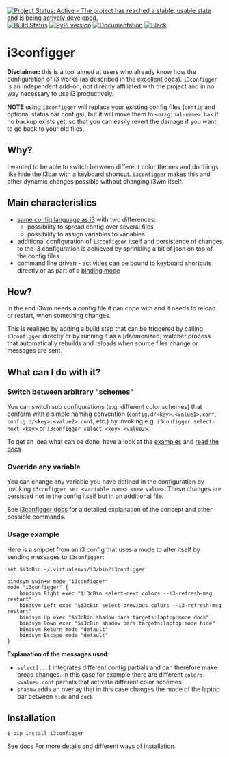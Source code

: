 [![Project Status: Active – The project has reached a stable, usable state and is being actively developed.](http://www.repostatus.org/badges/latest/active.svg)](http://www.repostatus.org/#active)
[![Build Status](https://travis-ci.org/obestwalter/i3configger.svg?branch=master)](https://travis-ci.org/obestwalter/i3configger)
[![PyPI version](https://badge.fury.io/py/i3configger.svg)](https://pypi.org/project/i3configger/)
[![Documentation](https://img.shields.io/badge/docs-sure!-brightgreen.svg)](http://oliver.bestwalter.de/i3configger)
[![Black](https://img.shields.io/badge/code%20style-black-000000.svg)](https://github.com/ambv/black)

# i3configger

**Disclaimer:** this is a tool aimed at users who already know how the configuration of [i3](https://i3wm.org) works (as described in the [excellent docs](https://i3wm.org/docs/userguide.html)). `i3configger` is an independent add-on, not directly affiliated with the project and in no way necessary to use i3 productively.

**NOTE** using `i3configger` will replace your existing config files (`config` and optional status bar configs), but it will move them to `<original-name>.bak` if no backup exists yet, so that you can easily revert the damage if you want to go back to your old files.

## Why?

I wanted to be able to switch between different color themes and do things like hide the i3bar with a keyboard shortcut. `i3configger` makes this and other dynamic changes possible without changing i3wm itself.

## Main characteristics

* [same config language as i3](https://i3wm.org/docs/userguide.html#configuring) with two differences:
    * possibility to spread config over several files
    * possibility to assign variables to variables
* additional configuration of `i3configger` itself and persistence of changes to the i3 configuration is achieved by sprinkling a bit of json on top of the config files.
* command line driven - activities can be bound to keyboard shortcuts directly or as part of a [binding mode](https://i3wm.org/docs/userguide.html#binding_modes)

## How?

In the end i3wm needs a config file it can cope with and it needs to reload or restart, when something changes.

This is realized by adding a build step that can be triggered by calling `i3configger` directly or by running it as a \[daemonized\] watcher process that automatically rebuilds and reloads when source files change or messages are sent.

## What can I do with it?

### Switch between arbitrary "schemes"

You can switch sub configurations (e.g. different color schemes) that conform with a simple naming convention (`config.d/<key>.<value1>.conf`, `config.d/<key>.<value2>.conf`, etc.) by invoking e.g. `i3configger select-next <key>` or `i3configger select <key> <value2>`.

To get an idea what can be done, have a look at the [examples](https://github.com/obestwalter/i3configger/tree/master/examples) and [read the docs](http://oliver.bestwalter.de/i3configger).

### Override any variable

You can change any variable you have defined in the configuration by invoking `i3configger set <variable name> <new value>`. These changes are persisted not in the config itself but in an additional file.

See [i3configger docs](http://oliver.bestwalter.de/i3configger/concept/) for a detailed explanation of the concept and other possible commands.

### Usage example

Here is a snippet from an i3 config that uses a mode to alter itself by sending messages to `i3configger`:

```text
set $i3cBin ~/.virtualenvs/i3/bin/i3configger

bindsym $win+w mode "i3configger"
mode "i3configger" {
    bindsym Right exec "$i3cBin select-next colors --i3-refresh-msg restart"
    bindsym Left exec "$i3cBin select-previous colors --i3-refresh-msg restart"
    bindsym Up exec "$i3cBin shadow bars:targets:laptop:mode dock"
    bindsym Down exec "$i3cBin shadow bars:targets:laptop:mode hide"
    bindsym Return mode "default"
    bindsym Escape mode "default"
}
```

**Explanation of the messages used:**

* `select[...]` integrates different config partials and can therefore make broad changes. In this case for example there are different `colors.<value>.conf` partials that activate different color schemes
* `shadow` adds an overlay that in this case changes the mode of the laptop bar between `hide` and `dock`

## Installation

    $ pip install i3configger

See [docs](http://oliver.bestwalter.de/i3configger/installation) For more details and different ways of installation.
